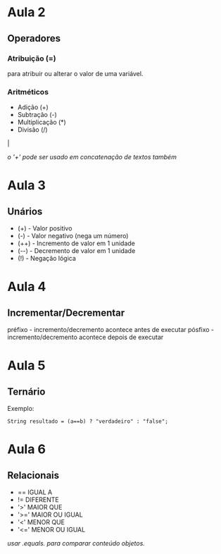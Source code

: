 # Aula 2

## Operadores

### Atribuição (=)
para atribuir ou alterar o valor de uma variável.

### Aritméticos

- Adição (+)
- Subtração (-)
- Multiplicação (*)
- Divisão (/)


|

*o '+' pode ser usado em concatenação de textos também*

# Aula 3

## Unários

- (+) - Valor positivo
- (-) - Valor negativo (nega um número)
- (++) - Incremento de valor em 1 unidade
- (--) - Decremento de valor em 1 unidade
- (!) - Negação lógica

# Aula 4

## Incrementar/Decrementar

préfixo - incremento/decremento acontece antes de executar
pósfixo - incremento/decremento acontece depois de executar

# Aula 5

## Ternário

Exemplo:

    String resultado = (a==b) ? "verdadeiro" : "false";

# Aula 6

## Relacionais

- == IGUAL A
- != DIFERENTE
- '>' MAIOR QUE
- '>=' MAIOR OU IGUAL
- '<' MENOR QUE
- '<=' MENOR OU IGUAL

*usar .equals. para comparar conteúdo objetos.*